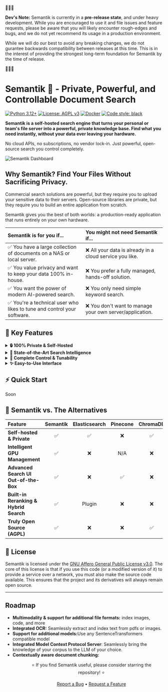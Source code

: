 🚨🚨🚨

**Dev's Note:**  Semantik is currently in a **pre-release state**, and under heavy development. While you are encouraged to use it and file issues and feature requests, please be aware that you will likely encounter rough-edges and bugs, and we do not yet recommend its usage in a production environment. 

While we will do our best to avoid any breaking changes, we do not gurantee backwards compatibility between releases at this time. This is in the interest of providing the strongest long-term foundation for Semantik by the time of release.

🚨🚨🚨

# Semantik 🚀 - Private, Powerful, and Controllable Document Search

[![Python 3.12+](https://img.shields.io/badge/python-3.12+-blue.svg)](https://www.python.org/downloads/)
[![License: AGPL v3](https://img.shields.io/badge/License-AGPL%20v3-blue.svg)](https://www.gnu.org/licenses/agpl-3.0)
[![Docker](https://img.shields.io/badge/docker-ready-blue.svg?logo=docker)](https://www.docker.com)
[![Code style: black](https://img.shields.io/badge/code%20style-black-000000.svg)](https://github.com/psf/black)

**Semantik is a self-hosted search engine that turns your personal or team's file server into a powerful, private knowledge base. Find what you need instantly, without your data ever leaving your hardware.**

No cloud APIs, no subscriptions, no vendor lock-in. Just powerful, open-source search you control completely.

![Semantik Dashboard](docs/images/semantik-dashboard.png)

## Why Semantik? Find Your Files Without Sacrificing Privacy.

Commercial search solutions are powerful, but they require you to upload your sensitive data to their servers. Open-source libraries are private, but they require you to build an entire application from scratch.

Semantik gives you the best of both worlds: a production-ready application that runs entirely on your own hardware.

| Semantik is for you if... | You might not need Semantik if... |
| :--- | :--- |
| ✅ You have a large collection of documents on a NAS or local server. | ❌ All your data is already in a cloud service you like. |
| ✅ You value privacy and want to keep your data 100% in-house. | ❌ You prefer a fully managed, hands-off solution. |
| ✅ You want the power of modern AI-powered search. | ❌ You only need simple keyword search. |
| ✅ You're a technical user who likes to tune and control your software. | ❌ You don't want to manage your own server/application. |

## 🌟 Key Features

<details>
<summary><strong>🔒 100% Private & Self-Hosted</strong></summary>
<br>
Your data and models stay on your hardware. Semantik makes zero external API calls. It's the perfect solution for searching sensitive work documents, research papers, or personal files.
</details>

<details>
<summary><strong>🧠 State-of-the-Art Search Intelligence</strong></summary>
<br>
Go beyond simple keyword matching. Semantik uses top-performing open-source AI models to understand the <i>meaning</i> of your documents.
<ul>
  <li><b>Semantic Search:</b> Find concepts, not just words.</li>
  <li><b>Cross-Encoder Reranking:</b> A two-stage search process delivers highly accurate and relevant results.</li>
  <li><b>Hybrid Search:</b> Combines the best of vector and keyword search for ultimate precision.</li>
  <li><b>Integrated RAG/Model Contex Protocol Server(Coming Soon):</b> Optionally, give an LLM of your choice the ability to reference and chat about your documents.</li>
</ul>
</details>

<details>
<summary><strong>🔧 Complete Control & Tunability</strong></summary>
<br>
Semantik is built for users who want to be in the driver's seat.
<ul>
  <li><b>Model Selection:</b> Choose from a wide range of open-source embedding models.</li>
  <li><b>Resource Management:</b> Tune performance for your specific hardware with quantization (float32, float16, int8) and adaptive batching.</li>
  <li><b>Intelligent GPU Handling:</b> Features automatic model loading/unloading to efficiently manage VRAM.</li>
  <li><b>Headless API:</b> The search engine can be run independently and integrated into your own scripts and pipelines.</li>
</ul>
</details>

<details>
<summary><strong>✨ Easy-to-Use Interface</strong></summary>
<br>
A powerful backend deserves a clean frontend.
<ul>
  <li><b>Intuitive UI:</b> Easily create and manage your search collections.</li>
  <li><b>Real-time Monitoring:</b> Watch your documents get processed with a detailed job monitor.</li>
  <li><b>Document Viewer:</b> Preview your search results directly in the app.</li>
</ul>
</details>

## ⚡ Quick Start

Soon

## 🤝 Semantik vs. The Alternatives

| Feature | Semantik | Elasticsearch | Pinecone | ChromaDB |
| :--- | :---: | :---: | :---: | :---: |
| **Self-hosted & Private** | ✅ | ✅ | ❌ | ✅ |
| **Intelligent GPU Management** | ✅ | ❌ | N/A | ❌ |
| **Advanced Search UI Out-of-the-Box** | ✅ | ❌ | ✅ | ❌ |
| **Built-in Reranking & Hybrid Search** | ✅ | Plugin | ❌ | ❌ |
| **Truly Open Source (AGPL)** | ✅ | ❌ | ❌ | ✅ |

## 📄 License

Semantik is licensed under the [GNU Affero General Public License v3.0](LICENSE). The core of this license is that if you use this code (or a modified version of it) to provide a service over a network, you must also make the source code available. This ensures that the project and its derivatives will always remain open source.

---

## **Roadmap**
<ul>
<li><b>Multimodality & support for additional file formats:</b> index images, code, and more </li>
<li><b>Integrated OCR:</b> Seamlessly extract and index text from pdfs or images. </li>
<li><b>Support for additional models:</b>Use any SentenceTransformers compatible model</li>
<li><b>Integrated Model Context Protocol Server</b>: Seamlessly bring the knowledge of your corpus to the LLM of your choice.</li>
<li><b>Contextually aware document chunking:</b></li>
<ul>
  
<p align="center">
  ⭐ If you find Semantik useful, please consider starring the repository! ⭐
</p>
<p align="center">
  <a href="https://github.com/jbmiller10/semantik/issues">Report a Bug</a> •
  <a href="https://github.com/jbmiller10/semantik/discussions">Request a Feature</a>
</p>

